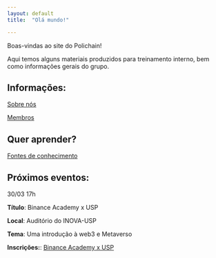 ```yaml
---
layout: default
title:  "Olá mundo!"

---
```


Boas-vindas ao site do Polichain!

Aqui temos alguns materiais produzidos para treinamento interno, bem como informações gerais do grupo.

## Informações:

[Sobre nós](saibamais)

[Membros](membros)

## Quer aprender?

[Fontes de conhecimento](estudo)

## Próximos eventos:

30/03 17h

**Título**: Binance Academy x USP

**Local**: Auditório do INOVA-USP

**Tema**: Uma introdução à web3 e Metaverso

**Inscrições:**: [Binance Academy x USP](https://www.eventbrite.co.uk/e/binance-academy-x-usp-tickets-588366749787)